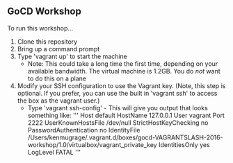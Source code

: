 
GoCD Workshop
----

To run this workshop...

1. Clone this repository
2. Bring up a command prompt 
3. Type 'vagrant up' to start the machine
	* Note: This could take a long time the first time, depending on your available bandwidth. The virtual machine is 1.2GB. You do _not_ want to do this on a plane
4. Modify your SSH configuration to use the Vagrant key. (Note, this step is optional. If you prefer, you can use the built in 'vagrant ssh' to access the box as the vagrant user.)
	* Type 'vagrant ssh-config' - This will give you output that looks something like:
	'''
Host default
  HostName 127.0.0.1
  User vagrant
  Port 2222
  UserKnownHostsFile /dev/null
  StrictHostKeyChecking no
  PasswordAuthentication no
  IdentityFile /Users/kenmugrage/.vagrant.d/boxes/gocd-VAGRANTSLASH-2016-workshop/1.0/virtualbox/vagrant_private_key
  IdentitiesOnly yes
  LogLevel FATAL
  '''